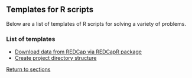 ## Templates for R scripts

Below are a list of templates of R scripts for solving a variety of problems.

### List of templates

* [Download data from REDCap via REDCapR package](D08_P001_REDCap.R)
* [Create project directory structure](D08_P003_Directory_structure.R)

[Return to sections](C00_P002_Chapters.md)
